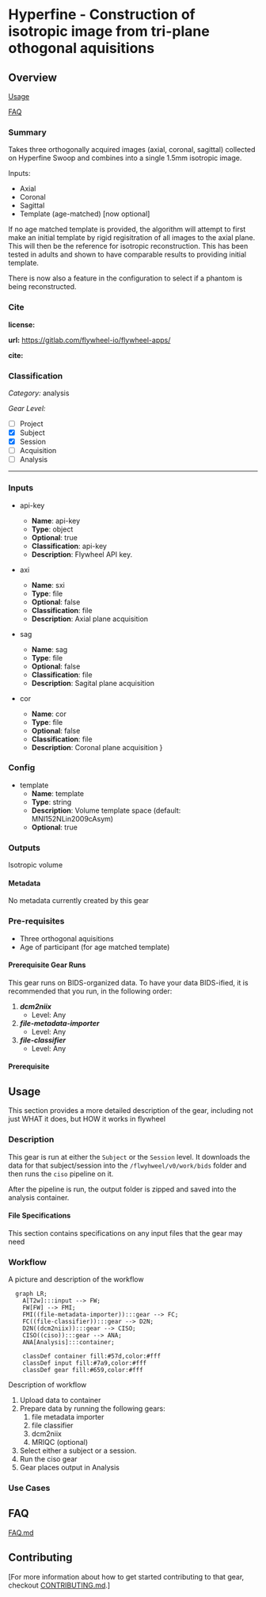 # Hyperfine - Construction of isotropic image from tri-plane othogonal aquisitions

## Overview

[Usage](#usage)

[FAQ](#faq)

### Summary
Takes three orthogonally acquired images (axial, coronal, sagittal) collected on Hyperfine Swoop and combines into a single 1.5mm isotropic image. 

Inputs: 
-	Axial
-	Coronal
-	Sagittal
-	Template (age-matched) [now optional]

If no age matched template is provided, the algorithm will attempt to first make an initial template by rigid regisitration of all images to the axial plane.
This will then be the reference for isotropic reconstruction. This has been tested in adults and shown to have comparable results to providing initial template.

There is now also a feature in the configuration to select if a phantom is being reconstructed. 

### Cite

**license:**


**url:** <https://gitlab.com/flywheel-io/flywheel-apps/>

**cite:** 

### Classification

*Category:* analysis

*Gear Level:*

* [ ] Project
* [x] Subject
* [x] Session
* [ ] Acquisition
* [ ] Analysis

----

### Inputs

* api-key
  * **Name**: api-key
  * **Type**: object
  * **Optional**: true
  * **Classification**: api-key
  * **Description**: Flywheel API key.

* axi
  * **Name**: sxi
  * **Type**: file
  * **Optional**: false
  * **Classification**: file
  * **Description**: Axial plane acquisition
  
* sag
  * **Name**: sag
  * **Type**: file
  * **Optional**: false
  * **Classification**: file
  * **Description**: Sagital plane acquisition
  
* cor
  * **Name**: cor
  * **Type**: file
  * **Optional**: false
  * **Classification**: file
  * **Description**: Coronal plane acquisition
        }

### Config

* template
  * **Name**: template
  * **Type**: string
  * **Description**: Volume template space (default: MNI152NLin2009cAsym)
  * **Optional**: true

### Outputs
Isotropic volume

#### Metadata

No metadata currently created by this gear

### Pre-requisites

- Three orthogonal aquisitions
- Age of participant (for age matched template)

#### Prerequisite Gear Runs

This gear runs on BIDS-organized data. To have your data BIDS-ified, it is recommended
that you run, in the following order:

1. ***dcm2niix***
    * Level: Any
2. ***file-metadata-importer***
    * Level: Any
3. ***file-classifier***
    * Level: Any

#### Prerequisite

## Usage

This section provides a more detailed description of the gear, including not just WHAT
it does, but HOW it works in flywheel

### Description

This gear is run at either the `Subject` or the `Session` level. It downloads the data
for that subject/session into the `/flwyhweel/v0/work/bids` folder and then runs the
`ciso` pipeline on it.

After the pipeline is run, the output folder is zipped and saved into the analysis
container.

#### File Specifications

This section contains specifications on any input files that the gear may need

### Workflow

A picture and description of the workflow

```mermaid
  graph LR;
    A[T2w]:::input --> FW;
    FW[FW] --> FMI;
    FMI((file-metadata-importer)):::gear --> FC;
    FC((file-classifier)):::gear --> D2N;
    D2N((dcm2niix)):::gear --> CISO;
    CISO((ciso)):::gear --> ANA;
    ANA[Analysis]:::container;
    
    classDef container fill:#57d,color:#fff
    classDef input fill:#7a9,color:#fff
    classDef gear fill:#659,color:#fff
```

Description of workflow

1. Upload data to container
2. Prepare data by running the following gears:
   1. file metadata importer
   2. file classifier
   3. dcm2niix
   4. MRIQC (optional)
3. Select either a subject or a session.
4. Run the ciso gear
5. Gear places output in Analysis

### Use Cases

## FAQ

[FAQ.md](FAQ.md)

## Contributing

[For more information about how to get started contributing to that gear,
checkout [CONTRIBUTING.md](CONTRIBUTING.md).]
